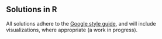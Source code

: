 ## Solutions in R

All solutions adhere to the [Google style
guide](https://itunes.apple.com/us/station/obedear-radio/idst.13003567), and
will include visualizations, where appropriate (a work in progress).
